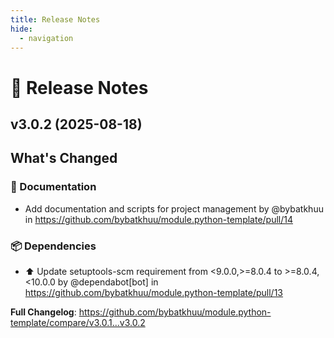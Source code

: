 ```yaml
---
title: Release Notes
hide:
  - navigation
---
```


# 📌 Release Notes

## v3.0.2 (2025-08-18)

<!-- Release notes generated using configuration in .github/release.yml at v3.0.2 -->

## What's Changed
### 📝 Documentation
* Add documentation and scripts for project management by @bybatkhuu in https://github.com/bybatkhuu/module.python-template/pull/14
### 📦 Dependencies
* ⬆️ Update setuptools-scm requirement from <9.0.0,>=8.0.4 to >=8.0.4,<10.0.0 by @dependabot[bot] in https://github.com/bybatkhuu/module.python-template/pull/13


**Full Changelog**: https://github.com/bybatkhuu/module.python-template/compare/v3.0.1...v3.0.2


